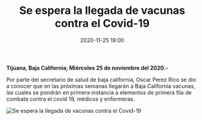 ﻿---
layout: blog
title:  "Se espera la llegada de vacunas contra el Covid-19"
date:  2020-11-25 19:00
categories: tijuana
permalink: /:categories/:title:output_ext
image: /img/cnr/se-espera.jpg
autor: 
---


**Tijuana, Baja California; Miércoles 25 de noviembre del 2020.-**


Por parte del secretario de salud de baja california, Oscar Perez Rico se dio a conocer que en las próximas semanas llegarán a Baja California vacunas, las cuales se pondrán en primera instancia a elementos de primera fila  de combate contra el covid 19, médicos y enfermeras.

<div id="carouselExampleSlidesOnly" class="carousel slide" data-ride="carousel">
  <div class="carousel-inner">
    <div class="carousel-item active">
       <img class="d-block w-100" src="/img/cnr/se-espera.jpg" loading="lazy"  alt="Se espera la llegada de vacunas contra el Covid-19">
    </div>           
  </div>
</div>